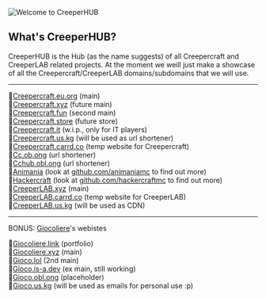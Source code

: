 ![Welcome to CreeperHUB](https://i.imgur.com/MPkniUA.png)
## What's CreeperHUB?

CreeperHUB is the Hub (as the name suggests) of all Creepercraft and CreeperLAB related projects.
At the moment we weill just make a showcase of all the Creepercraft/CreeperLAB domains/subdomains that we will use.

------------------------------------------

👀[Creepercraft.eu.org](https://creepercraft.eu.org) (main) <br>
👀[Creepercraft.xyz](https://creepercraft.xyz) (future main) <br>
👀[Creepercraft.fun](https://creepercraft.fun) (second main) <br>
👀[Creepercraft.store](https://creepercraft.store) (future store) <br>
👀[Creepercraft.it](https://creepercraft.it) (w.i.p., only for IT players)<br>
👀[Creepercraft.us.kg](https://creepercraft.us.kg) (will be used as url shortener) <br>
👀[Creepercraft.carrd.co](https://creepercraft.carrd.co) (temp website for Creepercraft) <br>
👀[Cc.ob.ong](https://cc.obl.ong) (url shortener)<br>
👀[Cchub.obl.ong](https://cchub.obl.ong) (url shortener)<br>
👀[Animania](https://creepercraft.fun/animania) (look at [github.com/animaniamc](https://github.com/animaniamc) to find out more)<br>
👀[Hackercraft](https://creepercraft.fun/hackercraft) (look at [github.com/hackercraftmc](https://github.com/hackercraftmc) to find out more)<br>
👀[CreeperLAB.xyz](https://creeperlab.xyz) (main)<br>
👀[CreeperLAB.carrd.co](https://creeperlab.carrd.co) (temp website for CreeperLAB) <br>
👀[CreeperLAB.us.kg](https://creeperlab.us.kg) (will be used as CDN)<br>

-------------------------------------------

BONUS: [Giocoliere](https://github.com/giocoliere)'s webistes

👀[Giocoliere.link](https://giocoliere.link) (portfolio) <br>
👀[Giocoliere.xyz](https://giocoliere.xyz) (main) <br>
👀[Gioco.lol](https://gioco.lol) (2nd main) <br>
👀[Gioco.is-a.dev](https://gioco.is-a.dev) (ex main, still working) <br>
👀[Gioco.obl.ong](https://gioco.obl.ong) (placeholder) <br>
👀[Gioco.us.kg](https://gioco.us.kg) (will be used as emails for personal use :p) <br>
